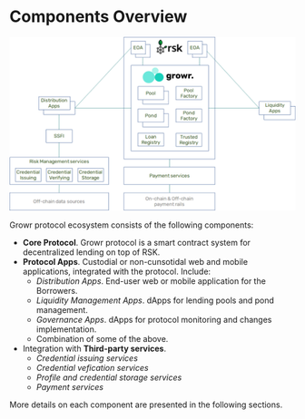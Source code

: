 # Components Overview
![Components](../images/components.png)

Growr protocol ecosystem consists of the following components:
- **Core Protocol**. Growr protocol is a smart contract system for decentralized lending on top of RSK.
- **Protocol Apps**. Custodial or non-cunsotidal web and mobile applications, integrated with the protocol. Include:
  * *Distribution Apps*. End-user web or mobile application for the Borrowers.
  * *Liquidity Management Apps*. dApps for lending pools and pond management.
  * *Governance Apps*. dApps for protocol monitoring and changes implementation.
  * Combination of some of the above.
- Integration with **Third-party services**.
  * *Credential issuing services*
  * *Credential vefication services*
  * *Profile and credential storage services*
  * *Payment services*

More details on each component are presented in the following sections.
